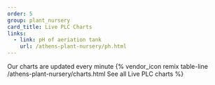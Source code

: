 ```yaml
---
order: 5
group: plant_nursery
card_title: Live PLC Charts
links:
  - link: pH of aeriation tank
    url: /athens-plant-nursery/ph.html
---
```


Our charts are updated every minute {% vendor_icon remix table-line /athens-plant-nursery/charts.html See all Live PLC charts %}
